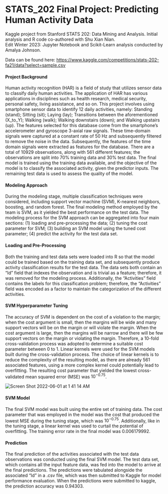 # STATS_202 Final Project: Predicting Human Activity Data 
Kaggle project from Stanford STATS 202: Data Mining and Analysis. Initial analysis and R code co-authored with Shu Xian Nian. \
Edit Winter 2023: Jupyter Notebook and Scikit-Learn analysis conducted by Amalya Johnson. 

Data can be found here: https://www.kaggle.com/competitions/stats-202-fa21/data?select=sample.csv


#### Project Background 

Human activity recognition (HAR) is a field of study that utilizes sensor data to classify daily human activities. The application of HAR has various applications in disciplines such as health research, medical security, personal safety, living assistance, and so on. This project involves using smartphone sensor data to identify 12 daily activities, namely: Standing (stand); Sitting (sit); Laying (lay); Transitions between the aforementioned (X_to_Y); Walking (walk); Walking downstairs (down); and Walking upstairs (up). 
The features selected for this database come from the smartphone’s accelerometer and gyroscope 3-axial raw signals. These time-domain signals were captured at a constant rate of 50 Hz and subsequently filtered to remove the noise in the data. Subsequently, the features of the time domain signals were extracted as features for the database. There are a total of 10929 observations, along with 561 different features; the observations are split into 70% training data and 30% test data. The final model is trained using the training data available, and the objective of the model is to classify the associated activity, given the predictor inputs. The remaining test data is used to assess the quality of the model.

#### Modeling Approach 

During the modeling stage, multiple classification techniques were considered, including support vector machine (SVM), K-nearest neighbors, boosting, and random forest. The final modeling method employed by the team is SVM, as it yielded the best performance on the test data.
The modeling process for the SVM approach can be aggregated into four main sections: (1) loading and pre-processing the data; (2) tuning the cost parameter for SVM; (3) building an SVM model using the tuned cost parameter; (4) predict the activity for the test data set.

#### Loading and Pre-Processing 

Both the training and test data sets were loaded into R so that the model could be trained based on the training data set, and subsequently produce activity classification results for the test data. The data sets both contain an “Id” field that indexes the observation and is trivial as a feature; therefore, it was removed for the modeling process. Additionally, the “Activities” field contains the labels for this classification problem; therefore, the “Activities” field was encoded as a factor to maintain the categorization of the different activities.

#### SVM Hyperparameter Tuning 
The accuracy of SVM is dependent on the cost of a violation to the margin; when the cost argument is small, then the margins will be wide and many support vectors will be on the margin or will violate the margin. When the cost argument is large, then the margins will be narrow and there will be few support vectors on the margin or violating the margin. Therefore, a 10-fold cross-validation process was adopted to determine a suitable cost parameter between 0 to 1. Linear kernels were used for the SVM models built during the cross-validation process. The choice of linear kernels is to reduce the complexity of the resulting model, as there are already 561 associated features, using a more complex kernel could potentially lead to overfitting. The resulting cost parameter that yielded the lowest cross-validated mean squared error (MSE) was $10^{-0.75}$. 

![Screen Shot 2022-06-01 at 1 41 14 AM](https://user-images.githubusercontent.com/88465999/171560420-83b31e1e-d96c-443a-80a5-91aa873ca393.png)

#### SVM Model 
The final SVM model was built using the entire set of training data. The cost parameter that was employed in the model was the cost that produced the lowest MSE during the tuning stage, which was $10^{-0.75}$. Additionally, like in the tuning stage, a linear kernel was used to curtail the potential of overfitting. The training error rate in the final model was 0.006179992.

#### Prediction 
The final prediction of the activities associated with the test data observations was conducted using the final SVM model. The test data set, which contains all the input feature data, was fed into the model to arrive at the final predictions. The predictions were tabulated alongside the associated “Id” in a .csv file, which was then submitted to Kaggle for model performance evaluation. When the predictions were submitted to kaggle, the prediction accuracy was 0.94303. 




